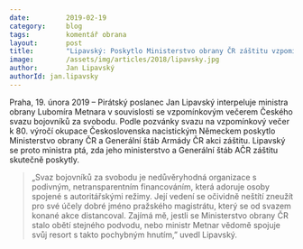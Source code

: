 ```yaml
---
date:         2019-02-19
category:     blog
tags:         komentář obrana
layout:       post
title:        "Lipavský: Poskytlo Ministerstvo obrany ČR záštitu vzpomínkovému večeru Českého svazu bojovníků za svobodu?"
image:        /assets/img/articles/2018/lipavsky.jpg
author:       Jan Lipavský
authorId: jan.lipavsky
---
```


Praha, 19. února 2019 – Pirátský poslanec Jan Lipavský interpeluje ministra obrany Lubomíra Metnara v souvislosti se vzpomínkovým večerem Českého svazu bojovníků za svobodu. Podle pozvánky svazu na vzpomínkový večer k 80. výročí okupace Československa nacistickým Německem poskytlo Ministerstvo obrany ČR a Generální štáb Armády ČR akci záštitu. Lipavský se proto ministra ptá, zda jeho ministerstvo a Generální štáb AČR záštitu skutečně poskytly. 

> „Svaz bojovníků za svobodu je nedůvěryhodná organizace s podivným, netransparentním financováním, která adoruje osoby spojené s autoritářskými režimy. Její vedení se očividně neštítí zneužít pro své účely dobré jméno pražského magistrátu, který se od svazem konané akce distancoval. Zajímá mě, jestli se Ministerstvo obrany ČR  stalo obětí stejného podvodu, nebo ministr Metnar vědomě spojuje svůj resort s takto pochybným hnutím,” uvedl Lipavský.

